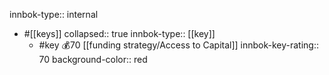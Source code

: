 innbok-type:: internal
- #[[keys]]
  collapsed:: true
  innbok-type:: [[key]]
  - #key 💰70 [[funding strategy/Access to Capital]]
    innbok-key-rating:: 70
    background-color:: red



